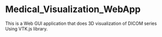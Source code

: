 # Medical_Visualization_WebApp
This is a  Web GUI application that does 3D visualization of DICOM series Using VTK.js library.
